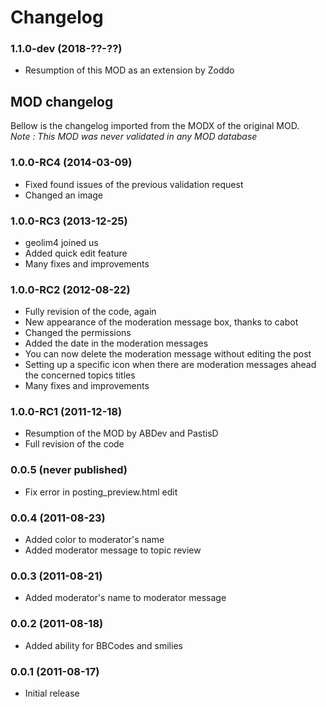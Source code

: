 # Changelog

### 1.1.0-dev (2018-??-??)
- Resumption of this MOD as an extension by Zoddo


## MOD changelog
Bellow is the changelog imported from the MODX of the original MOD.  
*Note : This MOD was never validated in any MOD database*

### 1.0.0-RC4 (2014-03-09)
- Fixed found issues of the previous validation request
- Changed an image

### 1.0.0-RC3 (2013-12-25)
- geolim4 joined us
- Added quick edit feature
- Many fixes and improvements

### 1.0.0-RC2 (2012-08-22)
- Fully revision of the code, again
- New appearance of the moderation message box, thanks to cabot
- Changed the permissions
- Added the date in the moderation messages
- You can now delete the moderation message without editing the post
- Setting up a specific icon when there are moderation messages ahead the concerned topics titles
- Many fixes and improvements

### 1.0.0-RC1 (2011-12-18)
- Resumption of the MOD by ABDev and PastisD
- Full revision of the code

### 0.0.5 (never published)
- Fix error in posting_preview.html edit

### 0.0.4 (2011-08-23)
- Added color to moderator's name
- Added moderator message to topic review

### 0.0.3 (2011-08-21)
- Added moderator's name to moderator message

### 0.0.2 (2011-08-18)
- Added ability for BBCodes and smilies

### 0.0.1 (2011-08-17)
- Initial release
